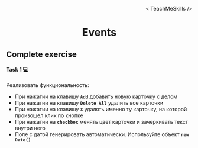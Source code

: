 <p align='right'>< TeachMeSkills /></p>
<h1 align='center'>Events</h1>

## Complete exercise

#### Task 1 💻

Реализовать функциональность:

+ При нажатии на клавишу **`Add`** добавить новую карточку с делом
+ При нажатии на клавишу **`Delete All`** удалить все карточки
+ При нажатии на клавишу **`Х`** удалять именно ту карточку, на которой произошел клик по кнопке
+ При нажатии на **`checkbox`** менять цвет карточки и зачеркивать текст внутри него
+ Поле с датой генерировать автоматически. Используйте объект **`new Date()`**
